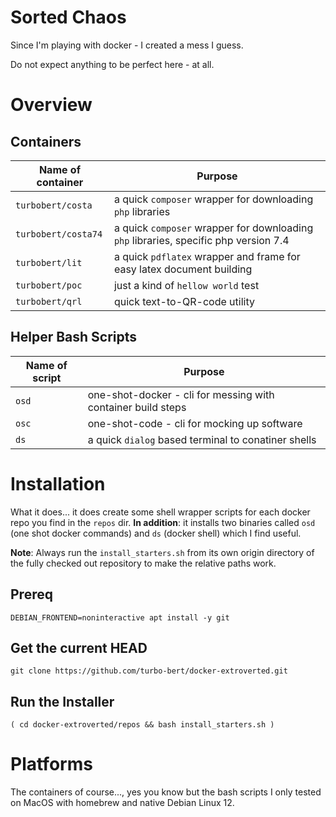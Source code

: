 # Sorted Chaos

Since I'm playing with docker - I created a mess I guess.

Do not expect anything to be perfect here - at all.

# Overview

## Containers

| Name of container | Purpose                                                          |
| ----------------- | ---------------------------------------------------------------- |
| `turbobert/costa`           | a quick `composer` wrapper for downloading `php` libraries |
| `turbobert/costa74`           | a quick `composer` wrapper for downloading `php` libraries, specific php version 7.4 |
| `turbobert/lit`             | a quick `pdflatex` wrapper and frame for easy latex document building |
| `turbobert/poc`             | just a kind of `hellow world` test |
| `turbobert/qrl`             | quick text-to-QR-code utility |

## Helper Bash Scripts

| Name of script | Purpose                                                          |
| ----------------- | ---------------------------------------------------------------- |
| `osd`               | one-shot-docker - cli for messing with container build steps |
| `osc`               | one-shot-code - cli for mocking up software |
| `ds`               | a quick `dialog` based terminal to conatiner shells |

# Installation

What it does... it does create some shell wrapper scripts for each docker repo you find in the `repos` dir. __In addition__: it installs two binaries called `osd` (one shot docker commands) and `ds` (docker shell) which I find useful.

__Note__: Always run the `install_starters.sh` from its own origin directory of the fully checked out repository to make the relative paths work.

## Prereq

    DEBIAN_FRONTEND=noninteractive apt install -y git

## Get the current HEAD

    git clone https://github.com/turbo-bert/docker-extroverted.git

## Run the Installer

    ( cd docker-extroverted/repos && bash install_starters.sh )

# Platforms

The containers of course..., yes you know but the bash scripts I only tested on MacOS with homebrew and native Debian Linux 12.

